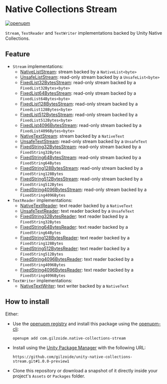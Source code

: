 # Native Collections Stream
[![openupm](https://img.shields.io/npm/v/com.gilzoide.native-collections-stream?label=openupm&registry_uri=https://package.openupm.com)](https://openupm.com/packages/com.gilzoide.native-collections-stream/)

`Stream`, `TextReader` and `TextWriter` implementations backed by Unity Native Collections.


## Feature
- `Stream` implementations:
  + [NativeListStream](Runtime/NativeListStream.cs): stream backed by a `NativeList<byte>`
  + [UnsafeListStream](Runtime/NativeListStream.cs): read-only stream backed by a `UnsafeList<byte>`
  + [FixedList32BytesStream](Runtime/NativeListStream.cs): read-only stream backed by a `FixedList32Bytes<byte>`
  + [FixedList64BytesStream](Runtime/NativeListStream.cs): read-only stream backed by a `FixedList64Bytes<byte>`
  + [FixedList128BytesStream](Runtime/NativeListStream.cs): read-only stream backed by a `FixedList128Bytes<byte>`
  + [FixedList512BytesStream](Runtime/NativeListStream.cs): read-only stream backed by a `FixedList512Bytes<byte>`
  + [FixedList4096BytesStream](Runtime/NativeListStream.cs): read-only stream backed by a `FixedList4096Bytes<byte>`
  + [NativeTextStream](Runtime/NativeTextStream.cs): stream backed by a `NativeText`
  + [UnsafeTextStream](Runtime/NativeTextStream.cs): read-only stream backed by a `UnsafeText`
  + [FixedString32BytesStream](Runtime/NativeTextStream.cs): read-only stream backed by a `FixedString32Bytes`
  + [FixedString64BytesStream](Runtime/NativeTextStream.cs): read-only stream backed by a `FixedString64Bytes`
  + [FixedString128BytesStream](Runtime/NativeTextStream.cs): read-only stream backed by a `FixedString128Bytes`
  + [FixedString512BytesStream](Runtime/NativeTextStream.cs): read-only stream backed by a `FixedString512Bytes`
  + [FixedString4096BytesStream](Runtime/NativeTextStream.cs): read-only stream backed by a `FixedString4096Bytes`
- `TextReader` implementations:
  + [NativeTextReader](Runtime/NativeTextReader.cs): text reader backed by a `NativeText`
  + [UnsafeTextReader](Runtime/NativeTextReader.cs): text reader backed by a `UnsafeText`
  + [FixedString32BytesReader](Runtime/NativeTextReader.cs): text reader backed by a `FixedString32Bytes`
  + [FixedString64BytesReader](Runtime/NativeTextReader.cs): text reader backed by a `FixedString64Bytes`
  + [FixedString128BytesReader](Runtime/NativeTextReader.cs): text reader backed by a `FixedString128Bytes`
  + [FixedString512BytesReader](Runtime/NativeTextReader.cs): text reader backed by a `FixedString512Bytes`
  + [FixedString4096BytesReader](Runtime/NativeTextReader.cs): text reader backed by a `FixedString4096Bytes`
  + [FixedString4096BytesReader](Runtime/NativeTextReader.cs): text reader backed by a `FixedString4096Bytes`
- `TextWriter` implementations:
  + [NativeTextWriter](Runtime/NativeTextWriter.cs): text writer backed by a `NativeText`


## How to install
Either:
- Use the [openupm registry](https://openupm.com/) and install this package using the [openupm-cli](https://github.com/openupm/openupm-cli):
  ```
  openupm add com.gilzoide.native-collections-stream
  ```
- Install using the [Unity Package Manager](https://docs.unity3d.com/Manual/upm-ui-giturl.html) with the following URL:
  ```
  https://github.com/gilzoide/unity-native-collections-stream.git#1.0.0-preview1
  ```
- Clone this repository or download a snapshot of it directly inside your project's `Assets` or `Packages` folder.